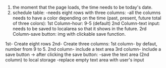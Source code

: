 1. the moment that the page loads, the time needs to be today's date.
2. schedule table:
    -needs eight rows with three columns:
        -all the columns needs to have a color depending on the time (past, present, future total of three colors):
        1st Column-hour: 9-5 (default)
        2nd Column-text input: needs to be saved to localarea so that it shows in the future.
        2rd Column-save button: img with clickable save function.

1st- Create eight rows
2nd- Create three columns:
    1st column- by defaut, number from 9 to 5.
    2nd column- include a text area
    3rd column- include a save button -> after clicking the save button:
        -save the text area (2nd column) to local storage
        -replace empty text area with user's input
